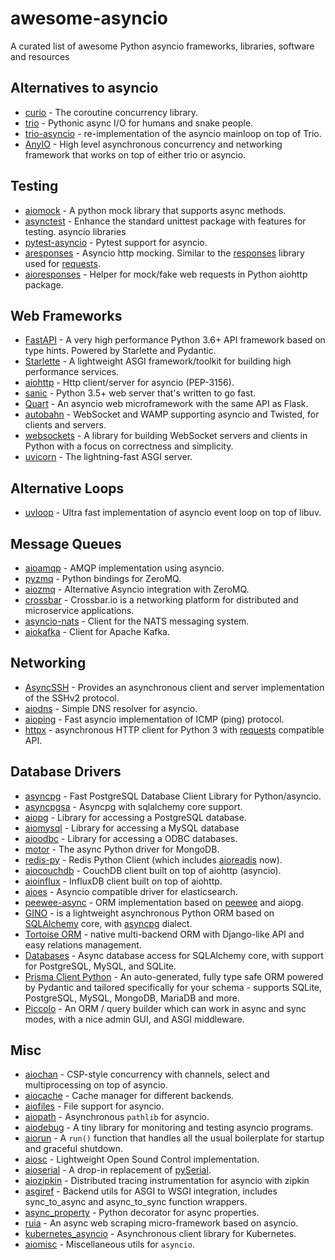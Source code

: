 # awesome-asyncio

A curated list of awesome Python asyncio frameworks, libraries, software and resources

## Alternatives to asyncio

- [curio](https://github.com/dabeaz/curio) - The coroutine concurrency library.
- [trio](https://github.com/python-trio/trio) - Pythonic async I/O for humans and snake people.
- [trio-asyncio](https://github.com/python-trio/trio-asyncio) - re-implementation of the asyncio mainloop on top of Trio.
- [AnyIO](https://github.com/agronholm/anyio) - High level asynchronous concurrency and networking framework that works on top of either trio or asyncio.

## Testing

- [aiomock](https://github.com/nhumrich/aiomock) - A python mock library that supports async methods.
- [asynctest](https://github.com/Martiusweb/asynctest) - Enhance the standard unittest package with features for testing. asyncio libraries
- [pytest-asyncio](https://github.com/pytest-dev/pytest-asyncio) - Pytest support for asyncio.
- [aresponses](https://github.com/CircleUp/aresponses) - Asyncio http mocking. Similar to the [responses](https://github.com/getsentry/responses) library used for [requests](https://github.com/requests/requests).
- [aioresponses](https://github.com/pnuckowski/aioresponses) - Helper for mock/fake web requests in Python aiohttp package.

## Web Frameworks

- [FastAPI](https://github.com/tiangolo/fastapi) - A very high performance Python 3.6+ API framework based on type hints. Powered by Starlette and Pydantic.
- [Starlette](https://github.com/encode/starlette) - A lightweight ASGI framework/toolkit for building high performance services.
- [aiohttp](https://github.com/KeepSafe/aiohttp) - Http client/server for asyncio (PEP-3156).
- [sanic](https://github.com/channelcat/sanic) - Python 3.5+ web server that's written to go fast.
- [Quart](https://github.com/pallets/quart) - An asyncio web microframework with the same API as Flask.
- [autobahn](https://github.com/crossbario/autobahn-python) - WebSocket and WAMP supporting asyncio and Twisted, for clients and servers.
- [websockets](https://github.com/aaugustin/websockets) - A library for building WebSocket servers and clients in Python with a focus on correctness and simplicity.
- [uvicorn](https://github.com/encode/uvicorn) - The lightning-fast ASGI server.

## Alternative Loops

- [uvloop](https://github.com/MagicStack/uvloop) - Ultra fast implementation of asyncio event loop on top of libuv.

## Message Queues

- [aioamqp](https://github.com/Polyconseil/aioamqp) - AMQP implementation using asyncio.
- [pyzmq](https://github.com/zeromq/pyzmq) - Python bindings for ZeroMQ.
- [aiozmq](https://github.com/aio-libs/aiozmq) - Alternative Asyncio integration with ZeroMQ.
- [crossbar](https://github.com/crossbario/crossbar) - Crossbar.io is a networking platform for distributed and microservice applications.
- [asyncio-nats](https://github.com/nats-io/asyncio-nats) - Client for the NATS messaging system.
- [aiokafka](https://github.com/aio-libs/aiokafka) - Client for Apache Kafka.

## Networking

- [AsyncSSH](https://github.com/ronf/asyncssh) - Provides an asynchronous client and server implementation of the SSHv2 protocol.
- [aiodns](https://github.com/saghul/aiodns) - Simple DNS resolver for asyncio.
- [aioping](https://github.com/stellarbit/aioping) - Fast asyncio implementation of ICMP (ping) protocol.
- [httpx](https://github.com/encode/httpx) - asynchronous HTTP client for Python 3 with [requests](https://github.com/psf/requests) compatible API.

## Database Drivers

- [asyncpg](https://github.com/MagicStack/asyncpg) - Fast PostgreSQL Database Client Library for Python/asyncio.
- [asyncpgsa](https://github.com/CanopyTax/asyncpgsa) - Asyncpg with sqlalchemy core support.
- [aiopg](https://github.com/aio-libs/aiopg) - Library for accessing a PostgreSQL database.
- [aiomysql](https://github.com/aio-libs/aiomysql) - Library for accessing a MySQL database
- [aioodbc](https://github.com/aio-libs/aioodbc) - Library for accessing a ODBC databases.
- [motor](https://github.com/mongodb/motor) - The async Python driver for MongoDB.
- [redis-py](https://github.com/redis/redis-py) - Redis Python Client (which includes [aioreadis](https://github.com/aio-libs/aioredis) now).
- [aiocouchdb](https://github.com/aio-libs/aiocouchdb) - CouchDB client built on top of aiohttp (asyncio).
- [aioinflux](https://github.com/plugaai/aioinflux) - InfluxDB client built on top of aiohttp.
- [aioes](https://github.com/aio-libs/aioes) - Asyncio compatible driver for elasticsearch.
- [peewee-async](https://github.com/05bit/peewee-async) - ORM implementation based on [peewee](https://github.com/coleifer/peewee) and aiopg.
- [GINO](https://github.com/fantix/gino) - is a lightweight asynchronous Python ORM based on [SQLAlchemy](https://www.sqlalchemy.org/) core, with [asyncpg](https://github.com/MagicStack/asyncpg) dialect.
- [Tortoise ORM](https://github.com/tortoise/tortoise-orm) - native multi-backend ORM with Django-like API and easy relations management.
- [Databases](https://github.com/encode/databases) - Async database access for SQLAlchemy core, with support for PostgreSQL, MySQL, and SQLite.
- [Prisma Client Python](https://github.com/RobertCraigie/prisma-client-py) - An auto-generated, fully type safe ORM powered by Pydantic and tailored specifically for your schema - supports SQLite, PostgreSQL, MySQL, MongoDB, MariaDB and more.
- [Piccolo](https://github.com/piccolo-orm/piccolo) - An ORM / query builder which can work in async and sync modes, with a nice admin GUI, and ASGI middleware.

## Misc

- [aiochan](https://github.com/zh217/aiochan) - CSP-style concurrency with channels, select and multiprocessing on top of asyncio.
- [aiocache](https://github.com/argaen/aiocache) - Cache manager for different backends.
- [aiofiles](https://github.com/Tinche/aiofiles) - File support for asyncio.
- [aiopath](https://github.com/alexdelorenzo/aiopath) - Asynchronous `pathlib` for asyncio.
- [aiodebug](https://github.com/qntln/aiodebug) - A tiny library for monitoring and testing asyncio programs.
- [aiorun](https://github.com/cjrh/aiorun) - A `run()` function that handles all the usual boilerplate for startup and graceful shutdown.
- [aiosc](https://github.com/artfwo/aiosc) - Lightweight Open Sound Control implementation.
- [aioserial](https://github.com/changyuheng/aioserial) - A drop-in replacement of [pySerial](https://github.com/pyserial/pyserial).
- [aiozipkin](https://github.com/aio-libs/aiozipkin) - Distributed tracing instrumentation for asyncio with zipkin
- [asgiref](https://github.com/django/asgiref) - Backend utils for ASGI to WSGI integration, includes sync_to_async and async_to_sync function wrappers.
- [async_property](https://github.com/ryananguiano/async_property) - Python decorator for async properties.
- [ruia](https://github.com/howie6879/ruia) - An async web scraping micro-framework based on asyncio.
- [kubernetes_asyncio](https://github.com/tomplus/kubernetes_asyncio) - Asynchronous client library for Kubernetes.
- [aiomisc](https://github.com/aiokitchen/aiomisc) - Miscellaneous utils for `asyncio`.

